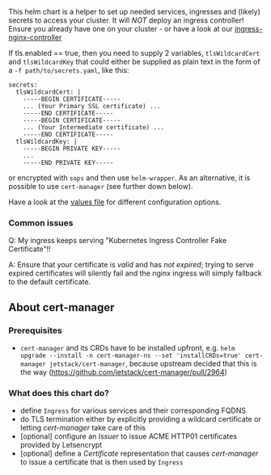 This helm chart is a helper to set up needed services, ingresses and (likely) secrets to access your cluster.
It will _NOT_ deploy an ingress controller! Ensure you already have one on your cluster - or have a look at our [ingress-nginx-controller](../ingress-nginx-controller/README.md)

If tls.enabled == true, then you need to supply 2 variables, `tlsWildcardCert` and `tlsWildcardKey` that could either be supplied as plain text in the form of a `-f path/to/secrets.yaml`, like this:

```
secrets:
  tlsWildcardCert: |
    -----BEGIN CERTIFICATE-----
    ... (Your Primary SSL certificate) ...
    -----END CERTIFICATE-----
    -----BEGIN CERTIFICATE-----
    ... (Your Intermediate certificate) ...
    -----END CERTIFICATE-----
  tlsWildcardKey: |
    -----BEGIN PRIVATE KEY-----
    ...
    -----END PRIVATE KEY-----
```

or encrypted with `sops` and then use `helm-wrapper`. As an alternative, it is possible to use `cert-manager` (see further down below).

Have a look at the [values file](values.yaml) for different configuration options.

### Common issues

Q: My ingress keeps serving "Kubernetes Ingress Controller Fake Certificate"!!

A: Ensure that your certificate is _valid_ and has _not expired_; trying to serve expired certificates will silently fail and the nginx ingress will simply fallback to the default certificate.

## About cert-manager

### Prerequisites

* `cert-manager` and its CRDs have to be installed upfront,
   e.g. `helm upgrade --install -n cert-manager-ns --set 'installCRDs=true' cert-manager jetstack/cert-manager`,
   because upstream decided that this is the way (https://github.com/jetstack/cert-manager/pull/2964)

### What does this chart do?

* define `Ingress` for various services and their corresponding FQDNS
* do TLS termination either by explicitly providing a wildcard certificate or letting
  *cert-manager* take care of this
* [optional] configure an *Issuer* to issue ACME HTTP01 certificates provided by Letsencrypt
* [optional] define a *Certificate* representation that causes *cert-manager* to issue a
  certificate that is then used by `Ingress`
